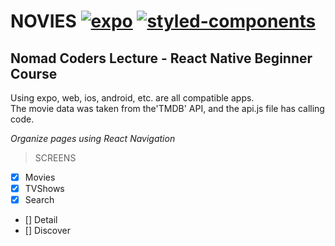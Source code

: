# **NOVIES**  [![expo](https://img.shields.io/badge/expo-37.0.12-green.svg)](https://shields.io/) [![styled-components](https://img.shields.io/badge/styled_components-5.1.1-blue.svg)](https://shields.io/)

Nomad Coders Lecture - React Native **Beginner** Course
-------------------------------------------------

Using expo, web, ios, android, etc. are all compatible apps.  
The movie data was taken from the'TMDB' API, and the api.js file has calling code.

_Organize pages using React Navigation_

> SCREENS

- [x] Movies
- [x] TVShows
- [x] Search
- [] Detail
- [] Discover